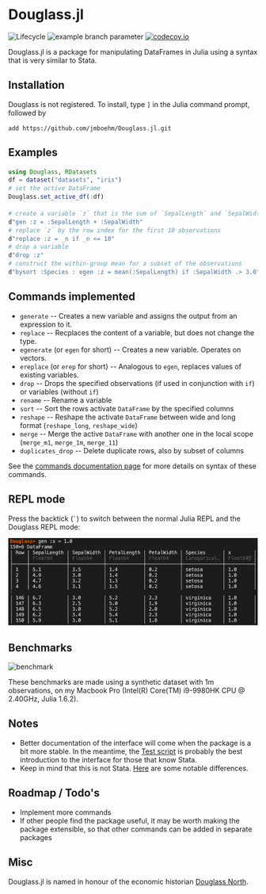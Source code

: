 # Douglass.jl

<!--![Lifecycle](https://img.shields.io/badge/lifecycle-maturing-blue.svg)-->
<!--![Lifecycle](https://img.shields.io/badge/lifecycle-stable-green.svg)
![Lifecycle](https://img.shields.io/badge/lifecycle-retired-orange.svg)
![Lifecycle](https://img.shields.io/badge/lifecycle-archived-red.svg)
![Lifecycle](https://img.shields.io/badge/lifecycle-dormant-blue.svg) -->
![Lifecycle](https://img.shields.io/badge/lifecycle-maturing-blue.svg) ![example branch parameter](https://github.com/jmboehm/Douglass.jl/actions/workflows/ci.yml/badge.svg?branch=master) [![codecov.io](http://codecov.io/github/jmboehm/RegressionTables.jl/coverage.svg?branch=master)](http://codecov.io/github/jmboehm/Douglass.jl?branch=master)


Douglass.jl is a package for manipulating DataFrames in Julia using a syntax that is very similar to Stata.

## Installation

Douglass is not registered. To install, type `]` in the Julia command prompt, followed by
```
add https://github.com/jmboehm/Douglass.jl.git
```

## Examples

```julia
using Douglass, RDatasets
df = dataset("datasets", "iris")
# set the active DataFrame
Douglass.set_active_df(:df)

# create a variable `z` that is the sum of `SepalLength` and `SepalWidth`, for each row
d"gen :z = :SepalLength + :SepalWidth"
# replace `z` by the row index for the first 10 observations
d"replace :z = _n if _n <= 10"
# drop a variable
d"drop :z"
# construct the within-group mean for a subset of the observations
d"bysort :Species : egen :z = mean(:SepalLength) if :SepalWidth .> 3.0"
```

## Commands implemented

- `generate` -- Creates a new variable and assigns the output from an expression to it.
- `replace` -- Recplaces the content of a variable, but does not change the type.
- `egenerate` (or `egen` for short) -- Creates a new variable. Operates on vectors.
- `ereplace` (or `erep` for short) -- Analogous to `egen`, replaces values of existing variables.
- `drop` -- Drops the specified observations (if used in conjunction with `if`) or variables (without `if`)
- `rename` -- Rename a variable
- `sort` -- Sort the rows activate `DataFrame` by the specified columns
- `reshape` -- Reshape the activate `DataFrame` between wide and long format (`reshape_long`, `reshape_wide`)
- `merge` -- Merge the active `DataFrame` with another one in the local scope (`merge_m1`, `merge_1m`, `merge_11`)
- `duplicates_drop` -- Delete duplicate rows, also by subset of columns

See the [commands documentation page](commands.md) for more details on syntax of these commands.

## REPL mode

Press the backtick (`` ` ``) to switch between the normal Julia REPL and the Douglass REPL mode:

![REPL Screenshot](repl.png "Douglass REPL Screenshot")

## Benchmarks

![benchmark](http://github.com/jmboehm/Douglass.jl/tree/master/benchmark/benchmark.png)

These benchmarks are made using a synthetic dataset with 1m observations, on my Macbook Pro (Intel(R) Core(TM) i9-9980HK CPU @ 2.40GHz, Julia 1.6.2).

## Notes

- Better documentation of the interface will come when the package is a bit more stable. In the meantime, the [Test script](https://github.com/jmboehm/Douglass.jl/blob/master/test/Douglass.jl) is probably the best introduction to the interface for those that know Stata.
- Keep in mind that this is not Stata. [Here](differences-from-Stata.md) are some notable differences.

## Roadmap / Todo's

- Implement more commands
- If other people find the package useful, it may be worth making the package extensible, so that other commands can be added in separate packages

## Misc

Douglass.jl is named in honour of the economic historian [Douglass North](https://en.wikipedia.org/wiki/Douglass_North).